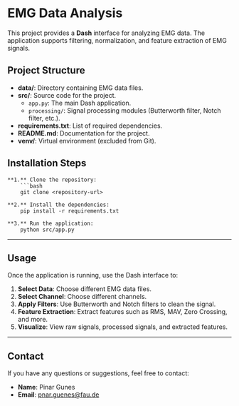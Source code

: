 # EMG Data Analysis

This project provides a **Dash** interface for analyzing EMG data. The application supports filtering, normalization, and feature extraction of EMG signals.

## Project Structure

- **data/**: Directory containing EMG data files.
- **src/**: Source code for the project.
   - `app.py`: The main Dash application.
   - `processing/`: Signal processing modules (Butterworth filter, Notch filter, etc.).
- **requirements.txt**: List of required dependencies.
- **README.md**: Documentation for the project.
- **venv/**: Virtual environment (excluded from Git).

## Installation Steps

    **1.** Clone the repository:
        ```bash
        git clone <repository-url>
   
    **2.** Install the dependencies:
        pip install -r requirements.txt

    **3.** Run the application:
        python src/app.py


---

## Usage

Once the application is running, use the Dash interface to:

1. **Select Data**: Choose different EMG data files.  
2. **Select Channel**: Choose different channels.  
3. **Apply Filters**: Use Butterworth and Notch filters to clean the signal.  
4. **Feature Extraction**: Extract features such as RMS, MAV, Zero Crossing, and more.  
5. **Visualize**: View raw signals, processed signals, and extracted features.  

---

## Contact

If you have any questions or suggestions, feel free to contact:  

- **Name**: Pinar Gunes  
- **Email**: pnar.guenes@fau.de  













